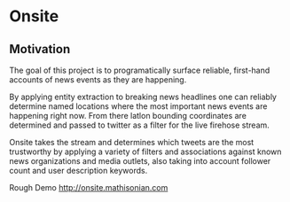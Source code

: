 # Onsite


## Motivation

The goal of this project is to programatically surface reliable, first-hand accounts of news events as they are happening.


By applying entity extraction to breaking news headlines one can reliably determine named locations where the most important news events are happening right now. From there latlon bounding coordinates are determined and passed to twitter as a filter for the live firehose stream. 

Onsite takes the stream and determines which tweets are the most trustworthy by applying a variety of filters and associations against known news organizations and media outlets, also taking into account follower count and user description keywords.


Rough Demo http://onsite.mathisonian.com
